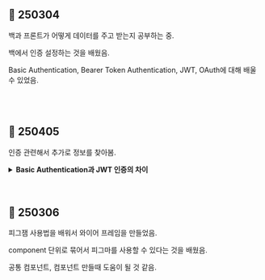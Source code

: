 ## 🐤 250304

백과 프론트가 어떻게 데이터를 주고 받는지 공부하는 중.

백에서 인증 설정하는 것을 배웠음.

Basic Authentication, Bearer Token Authentication, JWT, OAuth에 대해 배울 수 있었음.
<br>
<br>
<br>
<br>

## 🐤 250405

인증 관련해서 추가로 정보를 찾아봄.

<details>
<summary><strong> Basic Authentication과 JWT 인증의 차이 </strong></summary>

1. **인증 방식**

   - **Basic Authentication**: 매 요청마다 사용자 ID와 비밀번호를 전송
   - **JWT**: 최초 로그인 후 발급받은 토큰을 전송

2. **상태 관리**

   - **Basic Authentication**: 서버가 사용자 상태를 기억하지 않음 (Stateless)
   - **JWT**: 마찬가지로 상태를 기억하지 않지만, 토큰 자체에 필요한 정보를 포함

3. **보안성**

   - **Basic Authentication**: 비밀번호가 매번 전송되므로 보안 위험이 높음
   - **JWT**: 비밀번호는 최초 로그인시에만 전송

4. **만료와 갱신**

   - **Basic Authentication**: 만료 개념이 없음
   - **JWT**: 토큰에 만료 시간을 설정할 수 있음

==> Basic Authentication은 은행 ATM처럼 돈을 인출할 때마다 카드, 비밀번호를 모두 입력해야 함. 다른 ATM을 사용하거나 같은 ATM을 다시 사용하더라도 매번 입력해야 함. 즉, 일회성 접근임.거래가 완료되면 인증도 끝남.

그렇기 때문에 매번 비밀번호를 입력해야 하므로 번거롭고, 비밀번호 노출위험이 높다는 단점이 있음.

반면 JWT는 호텔의 키처럼 발급받은 키카드를 계속 사용하는 방식. 그렇기 때문에 보안성과 사용자 경험 측면에서 더 선호됨.

   </details>

<br>
<br>

## 🐤 250306

피그잼 사용법을 배워서 와이어 프레임을 만들었음.

component 단위로 묶어서 피그마를 사용할 수 있다는 것을 배웠음.

공통 컴포넌트, 컴포넌트 만들때 도움이 될 것 같음.
